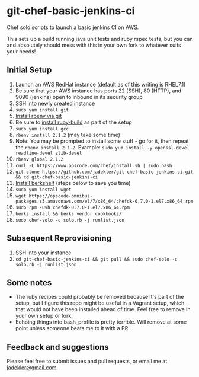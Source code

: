 # git-chef-basic-jenkins-ci
Chef solo scripts to launch a basic jenkins CI on AWS.

This sets up a build running java unit tests and ruby rspec tests, but you can
and absolutely should mess with this in your own fork to whatever suits your needs!

## Initial Setup

1. Launch an AWS RedHat instance (default as of this writing is RHEL7.1)
1. Be sure that your AWS instance has ports 22 (SSH), 80 (HTTP), and 9090 (jenkins) open to inbound in its security group
1. SSH into newly created instance
1. `sudo yum install git`
1. [Install rbenv via git](https://github.com/sstephenson/rbenv#basic-github-checkout)
  1. Be sure to [install ruby-build](https://github.com/sstephenson/ruby-build#readme) as part of the setup
1. `sudo yum install gcc`
1. `rbenv install 2.1.2` (may take some time)
  1. Note: You may be prompted to install some stuff - go for it, then repeat the `rbenv install 2.1.2`. Example: `sudo yum install -y openssl-devel readline-devel zlib-devel`
1. `rbenv global 2.1.2`
1. `curl -L https://www.opscode.com/chef/install.sh | sudo bash`
1. `git clone https://github.com/jadekler/git-chef-basic-jenkins-ci.git && cd git-chef-basic-jenkins-ci`
1. [Install berkshelf](https://downloads.chef.io/chef-dk/redhat/#/) (steps below to save you time)
  1. `sudo yum install wget`
  1. `wget https://opscode-omnibus-packages.s3.amazonaws.com/el/7/x86_64/chefdk-0.7.0-1.el7.x86_64.rpm`
  1. `sudo rpm -Uvh chefdk-0.7.0-1.el7.x86_64.rpm`
1. `berks install && berks vendor cookbooks/`
1. `sudo chef-solo -c solo.rb -j runlist.json`

## Subsequent Reprovisioning

1. SSH into your instance
1. `cd git-chef-basic-jenkins-ci && git pull && sudo chef-solo -c solo.rb -j runlist.json`

## Some notes

- The ruby recipes could probably be removed because it's part of the setup, but
I figure this repo might be useful in a Vagrant setup, which that would not have
been installed ahead of time. Feel free to remove in your own setup or fork.
- Echoing things into bash_profile is pretty terrible. Will remove at some point
unless someone beats me to it with a PR.

## Feedback and suggestions

Please feel free to submit issues and pull requests, or email me at [jadekler@gmail.com](jadekler@gmail.com).
